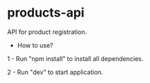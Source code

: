 # products-api
API for product registration.


- How to use?

1 - Run "npm install" to install all dependencies.

2 - Run "dev" to start application.

